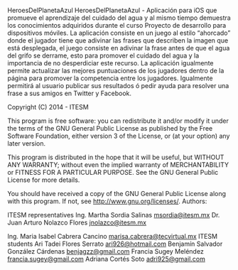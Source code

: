 HeroesDelPlanetaAzul
HeroesDelPlanetaAzul - Aplicación para iOS que promueve el aprendizaje del cuidado del agua y al mismo tiempo demuestra los conocimientos adquiridos durante el curso Proyecto de desarrollo para dispositivos móviles. La aplicación consiste en un juego al estilo “ahorcado” donde el jugador tiene que adivinar las frases que describen la imagen que está desplegada, el juego consiste en adivinar la frase antes de que el agua del grifo se derrame, esto para promover el cuidado del agua y la importancia de no desperdiciar este recurso. La aplicación igualmente permite actualizar las mejores puntuaciones de los jugadores dentro de la página para promover la competencia entre los jugadores. Igualmente permitirá al usuario publicar sus resultados ó pedir ayuda para resolver una frase a sus amigos en Twitter y Facebook.

Copyright (C) 2014 - ITESM

This program is free software: you can redistribute it and/or modify
it under the terms of the GNU General Public License as published by
the Free Software Foundation, either version 3 of the License, or
(at your option) any later version.

This program is distributed in the hope that it will be useful,
but WITHOUT ANY WARRANTY; without even the implied warranty of
MERCHANTABILITY or FITNESS FOR A PARTICULAR PURPOSE.  See the
GNU General Public License for more details.

You should have received a copy of the GNU General Public License
along with this program.  If not, see <http://www.gnu.org/licenses/>.
Authors:

ITESM representatives Ing. Martha Sordia Salinas msordia@itesm.mx Dr. Juan Arturo Nolazco Flores jnolazco@itesm.mx

Ing. Maria Isabel Cabrera Cancino <marisa.cabrera@tecvirtual.mx>
ITESM students Ari Tadei Flores Serrato ari926@hotmail.com Benjamín Salvador González Cárdenas benjagzz@gmail.com Francia Sugey Meléndez francia.sugey@gmail.com Adriana Cortés Soto adri925@gmail.com

